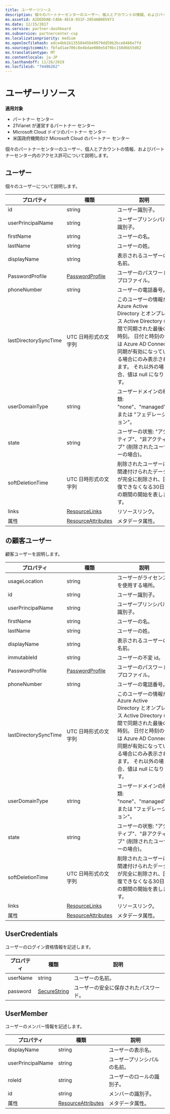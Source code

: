 ```yaml
---
title: ユーザーリソース
description: 個々のパートナーセンターのユーザー、個人とアカウントの情報、およびパートナーセンター内のアクセス許可について説明します。
ms.assetid: A2DEDDAB-C4DA-4ECA-931F-2054AB005973
ms.date: 12/15/2017
ms.service: partner-dashboard
ms.subservice: partnercenter-csp
ms.localizationpriority: medium
ms.openlocfilehash: edce4bb1b13550445b49979dd59b2bce0486e7fd
ms.sourcegitcommit: fbfad1ae706c8e4bdae080e5d79bc158d6b55d02
ms.translationtype: MT
ms.contentlocale: ja-JP
ms.lasthandoff: 11/26/2019
ms.locfileid: "74486262"
---
```

# <a name="user-resources"></a>ユーザーリソース


**適用対象**

- パートナー センター
- 21Vianet が運営するパートナー センター
- Microsoft Cloud ドイツのパートナー センター
- 米国政府機関向け Microsoft Cloud のパートナー センター

個々のパートナーセンターのユーザー、個人とアカウントの情報、およびパートナーセンター内のアクセス許可について説明します。

## <a name="span-iduserspan-iduserspan-iduseruser"></a><span id="User"/><span id="user"/><span id="USER"/>ユーザー


個々のユーザーについて説明します。

| プロパティ              | 種類                                                           | 説明                                                                                                                                                                                                                |
|-----------------------|----------------------------------------------------------------|----------------------------------------------------------------------------------------------------------------------------------------------------------------------------------------------------------------------------|
| id                    | string                                                         | ユーザー識別子。                                                                                                                                                                                                       |
| userPrincipalName     | string                                                         | ユーザープリンシパル識別子。                                                                                                                                                                                             |
| firstName             | string                                                         | ユーザーの名。                                                                                                                                                                                                |
| lastName              | string                                                         | ユーザーの姓。                                                                                                                                                                                                 |
| displayName           | string                                                         | 表示されるユーザーの名前。                                                                                                                                                                                            |
| PasswordProfile       | [PasswordProfile](utility-resources.md#passwordprofile)       | ユーザーのパスワードプロファイル。                                                                                                                                                                                               |
| phoneNumber           | string                                                         | ユーザーの電話番号。                                                                                                                                                                                                   |
| lastDirectorySyncTime | UTC 日時形式の文字列                                 | このユーザーの情報が Azure Active Directory とオンプレミス Active Directory の間で同期された最後の時刻。 日付と時刻の値は Azure AD Connect 同期が有効になっている場合にのみ表示されます。 それ以外の場合、値は null になります。 |
| userDomainType        | string                                                         | ユーザードメインの種類: "none"、"managed"、または "フェデレーション"。                                                                                                                                                                   |
| state                 | string                                                         | ユーザーの状態: "アクティブ"、"非アクティブ" (削除されたユーザーの場合)。                                                                                                                                                          |
| softDeletionTime      | UTC 日時形式の文字列                                 | 削除されたユーザーに関連付けられたデータが完全に削除され、回復できなくなる30日間の期間の開始を表します。                                                                          |
| links                 | [ResourceLinks](utility-resources.md#resourcelinks)           | リソースリンク。                                                                                                                                                                                                        |
| 属性            | [ResourceAttributes](utility-resources.md#resourceattributes) | メタデータ属性。                                                                                                                                                                                                   |

 

## <a name="span-idcustomeruserspan-idcustomeruserspan-idcustomerusercustomeruser"></a><span id="CustomerUser"/><span id="customeruser"/><span id="CUSTOMERUSER"/>の顧客ユーザー


顧客ユーザーを説明します。

| プロパティ              | 種類                                                           | 説明                                                                                                                                                                                                                |
|-----------------------|----------------------------------------------------------------|----------------------------------------------------------------------------------------------------------------------------------------------------------------------------------------------------------------------------|
| usageLocation         | string                                                         | ユーザーがライセンスを使用する場所。                                                                                                                                                                    |
| id                    | string                                                         | ユーザー識別子。                                                                                                                                                                                                       |
| userPrincipalName     | string                                                         | ユーザープリンシパル識別子。                                                                                                                                                                                             |
| firstName             | string                                                         | ユーザーの名。                                                                                                                                                                                                |
| lastName              | string                                                         | ユーザーの姓。                                                                                                                                                                                                 |
| displayName           | string                                                         | 表示されるユーザーの名前。                                                                                                                                                                                            |
| immutableId           | string                                                         | ユーザーの不変 id。                                                                                                                                                                                              |
| PasswordProfile       | [PasswordProfile](utility-resources.md#passwordprofile)       | ユーザーのパスワードプロファイル。                                                                                                                                                                                               |
| phoneNumber           | string                                                         | ユーザーの電話番号。                                                                                                                                                                                                   |
| lastDirectorySyncTime | UTC 日時形式の文字列                                 | このユーザーの情報が Azure Active Directory とオンプレミス Active Directory の間で同期された最後の時刻。 日付と時刻の値は Azure AD Connect 同期が有効になっている場合にのみ表示されます。 それ以外の場合、値は null になります。 |
| userDomainType        | string                                                         | ユーザードメインの種類: "none"、"managed"、または "フェデレーション"。                                                                                                                                                                   |
| state                 | string                                                         | ユーザーの状態: "アクティブ"、"非アクティブ" (削除されたユーザーの場合)。                                                                                                                                                          |
| softDeletionTime      | UTC 日時形式の文字列                                 | 削除されたユーザーに関連付けられたデータが完全に削除され、回復できなくなる30日間の期間の開始を表します。                                                                          |
| links                 | [ResourceLinks](utility-resources.md#resourcelinks)           | リソースリンク。                                                                                                                                                                                                        |
| 属性            | [ResourceAttributes](utility-resources.md#resourceattributes) | メタデータ属性。                                                                                                                                                                                                   |

 

## <a name="span-idusercredentialsspan-idusercredentialsspan-idusercredentialsusercredentials"></a><span id="UserCredentials"/><span id="usercredentials"/><span id="USERCREDENTIALS"/>UserCredentials


ユーザーのログイン資格情報を記述します。

| プロパティ | 種類                                               | 説明                          |
|----------|----------------------------------------------------|--------------------------------------|
| userName | string                                             | ユーザーの名前。                |
| password | [SecureString](utility-resources.md#securestring) | ユーザーの安全に保存されたパスワード。 |

 

## <a name="span-idusermemberspan-idusermemberspan-idusermemberusermember"></a><span id="UserMember"/><span id="usermember"/><span id="USERMEMBER"/>UserMember


ユーザーのメンバー情報を記述します。

| プロパティ          | 種類                                                           | 説明                        |
|-------------------|----------------------------------------------------------------|------------------------------------|
| displayName       | string                                                         | ユーザーの表示名。   |
| userPrincipalName | string                                                         | ユーザープリンシパルの名前。    |
| roleId            | string                                                         | ユーザーのロールの識別子。 |
| id                | string                                                         | メンバーの識別子。      |
| 属性        | [ResourceAttributes](utility-resources.md#resourceattributes) | メタデータ属性。           |

 

 

 




